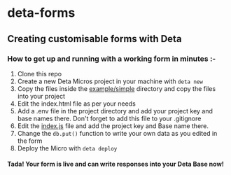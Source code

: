 # deta-forms
## Creating customisable forms with Deta

### How to get up and running with a working form in minutes :- 

1. Clone this repo
2. Create a new Deta Micros project in your machine with ```deta new```
3. Copy the files inside the [example/simple](https://github.com/fillerInk/deta-forms/tree/master/examples/simple) directory and copy the files into your project
4. Edit the index.html file as per your needs
5. Add a .env file in the project directory and add your project key and base names there. Don't forget to add this file to your .gitignore
5. Edit the [index.js]() file and add the project key and Base name there.
6. Change the ```db.put()``` function to write your own data as you edited in the form
7. Deploy the Micro with ```deta deploy``` 
#### Tada! Your form is live and can write responses into your Deta Base now!